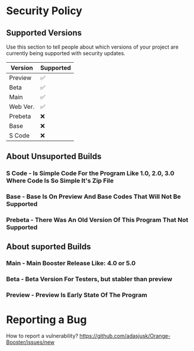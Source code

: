 # Security Policy

## Supported Versions

Use this section to tell people about which versions of your project are
currently being supported with security updates.

| Version | Supported          |
| ------- | ------------------ |
| Preview | :white_check_mark: |
| Beta    | :white_check_mark: |
| Main    | :white_check_mark: |
| Web Ver.| :white_check_mark: |
| Prebeta | :x:                |
| Base    | :x:                |
| S Code  | :x:                |

## About Unsuported Builds

### S Code - Is Simple Code For the Program Like 1.0, 2.0, 3.0 Where Code Is So Simple It's Zip File
### Base - Base Is On Preview And Base Codes That Will Not Be Supported
### Prebeta - There Was An Old Version Of This Program That Not Supported

## About suported Builds

### Main - Main Booster Release Like: 4.0 or 5.0
### Beta - Beta Version For Testers, but stabler than preview
### Preview - Preview Is Early State Of The Program

# Reporting a Bug

How to report a vulnerability?
https://github.com/adasjusk/Orange-Booster/issues/new
